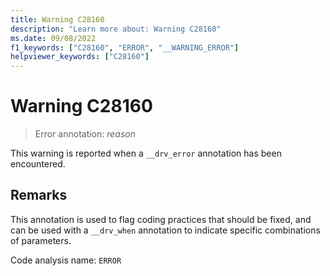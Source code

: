 ```yaml
---
title: Warning C28160
description: "Learn more about: Warning C28160"
ms.date: 09/08/2022
f1_keywords: ["C28160", "ERROR", "__WARNING_ERROR"]
helpviewer_keywords: ["C28160"]
---
```

# Warning C28160

> Error annotation: *reason*

This warning is reported when a `__drv_error` annotation has been encountered.

## Remarks

This annotation is used to flag coding practices that should be fixed, and can be used with a `__drv_when` annotation to indicate specific combinations of parameters.

Code analysis name: `ERROR`
